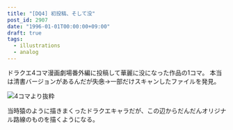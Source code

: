```yaml
---
title: "[DQ4] 初投稿、そして没"
post_id: 2907
date: "1996-01-01T00:00:00+09:00"
draft: true
tags:
  - illustrations
  - analog
---
```



ドラクエ4コマ漫画劇場番外編に投稿して華麗に没になった作品の1コマ。
本当は清書バージョンがあるんだが~~失念~~→一部だけスキャンしたファイルを発見。

![4コマより抜粋](https://danmaq.com/wp-content/uploads/2015/05/DQ4.png)

当時猿のように描きまくったドラクエキャラだが、この辺からだんだんオリジナル路線のものを描くようになる。
